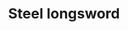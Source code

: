 ---
layout: item
title: Steel longsword
item-id: 1295
datatable: true
id: 1295
name: "Steel longsword"
monsters:
  - id: 301
    name: "Black Heather"
    combat_level: 34
    wiki_url: "https://oldschool.runescape.wiki/w/Black_Heather"
    drops:
      - quantity: "1"
        rarity: 0.0078125
    image: ""
  - id: 302
    name: "Donny the lad"
    combat_level: 34
    wiki_url: "https://oldschool.runescape.wiki/w/Donny_the_lad"
    drops:
      - quantity: "1"
        rarity: 0.0078125
    image: ""
  - id: 303
    name: "Speedy Keith"
    combat_level: 34
    wiki_url: "https://oldschool.runescape.wiki/w/Speedy_Keith"
    drops:
      - quantity: "1"
        rarity: 0.0078125
    image: ""
  - id: 2098
    name: "Hill Giant"
    combat_level: 28
    wiki_url: "https://oldschool.runescape.wiki/w/Hill_Giant#1"
    drops:
      - quantity: "1"
        rarity: 0.015625
    image: "https://oldschool.runescape.wiki/images/5/5f/Hill_Giant.png?d162a"
  - id: 3049
    name: "Hobgoblin"
    combat_level: 28
    wiki_url: "https://oldschool.runescape.wiki/w/Hobgoblin#Level_28"
    drops:
      - quantity: "1"
        rarity: 0.0078125
    image: "https://oldschool.runescape.wiki/images/3/31/Hobgoblin.png?633a6"
  - id: 3050
    name: "Hobgoblin"
    combat_level: 42
    wiki_url: "https://oldschool.runescape.wiki/w/Hobgoblin#Level_42"
    drops:
      - quantity: "1"
        rarity: 0.0078125
    image: "https://oldschool.runescape.wiki/images/3/31/Hobgoblin.png?633a6"
---